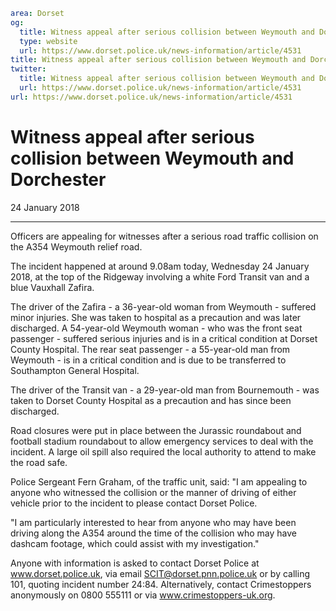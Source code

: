 ```yaml
area: Dorset
og:
  title: Witness appeal after serious collision between Weymouth and Dorchester
  type: website
  url: https://www.dorset.police.uk/news-information/article/4531
title: Witness appeal after serious collision between Weymouth and Dorchester |
twitter:
  title: Witness appeal after serious collision between Weymouth and Dorchester
  url: https://www.dorset.police.uk/news-information/article/4531
url: https://www.dorset.police.uk/news-information/article/4531
```

# Witness appeal after serious collision between Weymouth and Dorchester

24 January 2018

* * *

Officers are appealing for witnesses after a serious road traffic collision on the A354 Weymouth relief road.

The incident happened at around 9.08am today, Wednesday 24 January 2018, at the top of the Ridgeway involving a white Ford Transit van and a blue Vauxhall Zafira.

The driver of the Zafira - a 36-year-old woman from Weymouth - suffered minor injuries. She was taken to hospital as a precaution and was later discharged. A 54-year-old Weymouth woman - who was the front seat passenger - suffered serious injuries and is in a critical condition at Dorset County Hospital. The rear seat passenger - a 55-year-old man from Weymouth - is in a critical condition and is due to be transferred to Southampton General Hospital.

The driver of the Transit van - a 29-year-old man from Bournemouth - was taken to Dorset County Hospital as a precaution and has since been discharged.

Road closures were put in place between the Jurassic roundabout and football stadium roundabout to allow emergency services to deal with the incident. A large oil spill also required the local authority to attend to make the road safe.

Police Sergeant Fern Graham, of the traffic unit, said: "I am appealing to anyone who witnessed the collision or the manner of driving of either vehicle prior to the incident to please contact Dorset Police.

"I am particularly interested to hear from anyone who may have been driving along the A354 around the time of the collision who may have dashcam footage, which could assist with my investigation."

Anyone with information is asked to contact Dorset Police at www.dorset.police.uk, via email SCIT@dorset.pnn.police.uk or by calling 101, quoting incident number 24:84. Alternatively, contact Crimestoppers anonymously on 0800 555111 or via www.crimestoppers-uk.org.
